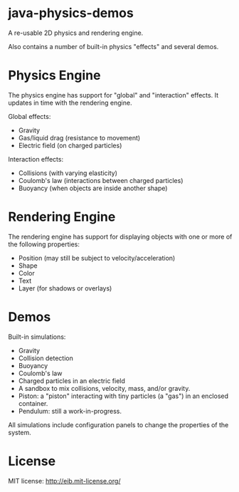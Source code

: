 java-physics-demos
==================
A re-usable 2D physics and rendering engine.

Also contains a number of built-in physics "effects" and several demos.


Physics Engine
==============
The physics engine has support for "global" and "interaction" effects.
It updates in time with the rendering engine. 

Global effects:
* Gravity
* Gas/liquid drag (resistance to movement)
* Electric field (on charged particles)

Interaction effects:
* Collisions (with varying elasticity)
* Coulomb's law (interactions between charged particles)
* Buoyancy (when objects are inside another shape)


Rendering Engine
===============
The rendering engine has support for displaying objects
with one or more of the following properties:
* Position (may still be subject to velocity/acceleration)
* Shape
* Color
* Text
* Layer (for shadows or overlays)


Demos
=====
Built-in simulations:
* Gravity
* Collision detection
* Buoyancy
* Coulomb's law
* Charged particles in an electric field
* A sandbox to mix collisions, velocity, mass, and/or gravity.
* Piston: a "piston" interacting with tiny particles (a "gas") in an enclosed container.
* Pendulum: still a work-in-progress.

All simulations include configuration panels to change the properties of the system.


License
=======
MIT license: http://eib.mit-license.org/